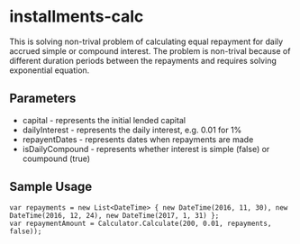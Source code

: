 # installments-calc
This is solving non-trival problem of calculating equal repayment for daily accrued simple or compound interest. The problem is non-trival because of different duration periods between the repayments and requires solving exponential equation.

## Parameters
* capital - represents the initial lended capital
* dailyInterest - represents the daily interest, e.g. 0.01 for 1%
* repayentDates - represents dates when repayments are made
* isDailyCompound - represents whether interest is simple (false) or coumpound (true)

## Sample Usage
```
var repayments = new List<DateTime> { new DateTime(2016, 11, 30), new DateTime(2016, 12, 24), new DateTime(2017, 1, 31) };
var repaymentAmount = Calculator.Calculate(200, 0.01, repayments, false));
```
